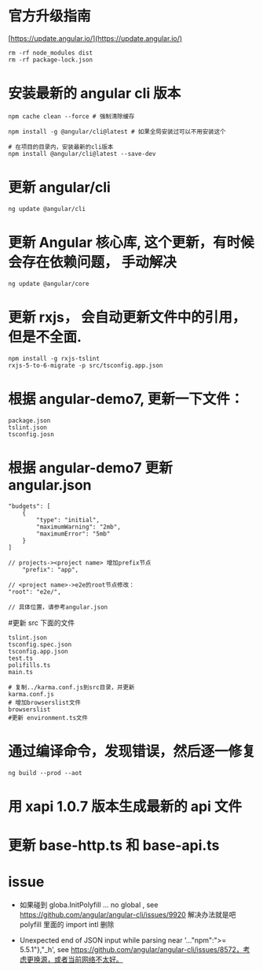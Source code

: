# 官方升级指南

[https://update.angular.io/](https://update.angular.io/)

```
rm -rf node_modules dist
rm -rf package-lock.json
```

# 安装最新的 angular cli 版本

```
npm cache clean --force # 强制清除缓存

npm install -g @angular/cli@latest # 如果全局安装过可以不用安装这个

# 在项目的目录内，安装最新的cli版本
npm install @angular/cli@latest --save-dev
```

# 更新 angular/cli

```
ng update @angular/cli
```

# 更新 Angular 核心库, 这个更新，有时候会存在依赖问题， 手动解决

```
ng update @angular/core
```

# 更新 rxjs， 会自动更新文件中的引用，但是不全面.

```
npm install -g rxjs-tslint
rxjs-5-to-6-migrate -p src/tsconfig.app.json
```

# 根据 angular-demo7, 更新一下文件：

```
package.json
tslint.json
tsconfig.josn
```

# 根据 angular-demo7 更新 angular.json

```
"budgets": [
    {
        "type": "initial",
        "maximumWarning": "2mb",
        "maximumError": "5mb"
    }
]

// projects-><project name> 增加prefix节点
    "prefix": "app",

// <project name>->e2e的root节点修改：
"root": "e2e/",

// 具体位置，请参考angular.json
```

#更新 src 下面的文件

```
tslint.json
tsconfig.spec.json
tsconfig.app.json
test.ts
polifills.ts
main.ts

# 复制../karma.conf.js到src目录，并更新
karma.conf.js
# 增加browserslist文件
browserslist
#更新 environment.ts文件
```

# 通过编译命令，发现错误，然后逐一修复

```
ng build --prod --aot
```

# 用 xapi 1.0.7 版本生成最新的 api 文件

# 更新 base-http.ts 和 base-api.ts

# issue

- 如果碰到 globa.InitPolyfill ... no global , see https://github.com/angular/angular-cli/issues/9920
  解决办法就是吧 polyfill 里面的 import intl 删除

- Unexpected end of JSON input while parsing near '..."npm":">= 5.5.1"},"\_h', see https://github.com/angular/angular-cli/issues/8572，考虑更换源，或者当前网络不太好。
